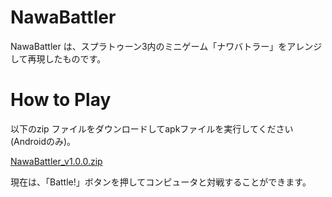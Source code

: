 # NawaBattler

NawaBattler は、スプラトゥーン3内のミニゲーム「ナワバトラー」をアレンジして再現したものです。

# How to Play

以下のzip ファイルをダウンロードしてapkファイルを実行してください(Androidのみ)。

[NawaBattler_v1.0.0.zip](https://github.com/yoyoinoyoi/NawaBattler/files/9691089/NawaBattler_v1.0.0.zip)

現在は、「Battle!」ボタンを押してコンピュータと対戦することができます。

